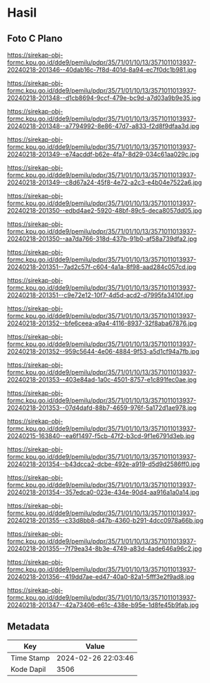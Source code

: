 # Hasil

## Foto C Plano

https://sirekap-obj-formc.kpu.go.id/dde9/pemilu/pdpr/35/71/01/10/13/3571011013937-20240218-201346--40dab16c-7f8d-401d-8a94-ec7f0dc1b981.jpg

https://sirekap-obj-formc.kpu.go.id/dde9/pemilu/pdpr/35/71/01/10/13/3571011013937-20240218-201348--d1cb8694-9ccf-479e-bc9d-a7d03a9b9e35.jpg

https://sirekap-obj-formc.kpu.go.id/dde9/pemilu/pdpr/35/71/01/10/13/3571011013937-20240218-201348--a7794992-8e86-47d7-a833-f2d8f9dfaa3d.jpg

https://sirekap-obj-formc.kpu.go.id/dde9/pemilu/pdpr/35/71/01/10/13/3571011013937-20240218-201349--e74acddf-b62e-4fa7-8d29-034c61aa029c.jpg

https://sirekap-obj-formc.kpu.go.id/dde9/pemilu/pdpr/35/71/01/10/13/3571011013937-20240218-201349--c8d67a24-45f8-4e72-a2c3-e4b04e7522a6.jpg

https://sirekap-obj-formc.kpu.go.id/dde9/pemilu/pdpr/35/71/01/10/13/3571011013937-20240218-201350--edbd4ae2-5920-48bf-89c5-deca8057dd05.jpg

https://sirekap-obj-formc.kpu.go.id/dde9/pemilu/pdpr/35/71/01/10/13/3571011013937-20240218-201350--aa7da766-318d-437b-91b0-af58a739dfa2.jpg

https://sirekap-obj-formc.kpu.go.id/dde9/pemilu/pdpr/35/71/01/10/13/3571011013937-20240218-201351--7ad2c57f-c604-4a1a-8f98-aad284c057cd.jpg

https://sirekap-obj-formc.kpu.go.id/dde9/pemilu/pdpr/35/71/01/10/13/3571011013937-20240218-201351--c9e72e12-10f7-4d5d-acd2-d7995fa3410f.jpg

https://sirekap-obj-formc.kpu.go.id/dde9/pemilu/pdpr/35/71/01/10/13/3571011013937-20240218-201352--bfe6ceea-a9a4-4116-8937-32f8aba67876.jpg

https://sirekap-obj-formc.kpu.go.id/dde9/pemilu/pdpr/35/71/01/10/13/3571011013937-20240218-201352--959c5644-4e06-4884-9f53-a5d1cf94a7fb.jpg

https://sirekap-obj-formc.kpu.go.id/dde9/pemilu/pdpr/35/71/01/10/13/3571011013937-20240218-201353--403e84ad-1a0c-4501-8757-e1c891fec0ae.jpg

https://sirekap-obj-formc.kpu.go.id/dde9/pemilu/pdpr/35/71/01/10/13/3571011013937-20240218-201353--07d4dafd-88b7-4659-976f-5a172d1ae978.jpg

https://sirekap-obj-formc.kpu.go.id/dde9/pemilu/pdpr/35/71/01/10/13/3571011013937-20240215-163840--ea6f1497-f5cb-47f2-b3cd-9f1e6791d3eb.jpg

https://sirekap-obj-formc.kpu.go.id/dde9/pemilu/pdpr/35/71/01/10/13/3571011013937-20240218-201354--b43dcca2-dcbe-492e-a919-d5d9d2586ff0.jpg

https://sirekap-obj-formc.kpu.go.id/dde9/pemilu/pdpr/35/71/01/10/13/3571011013937-20240218-201354--357edca0-023e-434e-90d4-aa916a1a0a14.jpg

https://sirekap-obj-formc.kpu.go.id/dde9/pemilu/pdpr/35/71/01/10/13/3571011013937-20240218-201355--c33d8bb8-d47b-4360-b291-4dcc0978a66b.jpg

https://sirekap-obj-formc.kpu.go.id/dde9/pemilu/pdpr/35/71/01/10/13/3571011013937-20240218-201355--7f79ea34-8b3e-4749-a83d-4ade646a96c2.jpg

https://sirekap-obj-formc.kpu.go.id/dde9/pemilu/pdpr/35/71/01/10/13/3571011013937-20240218-201356--419dd7ae-ed47-40a0-82a1-5fff3e2f9ad8.jpg

https://sirekap-obj-formc.kpu.go.id/dde9/pemilu/pdpr/35/71/01/10/13/3571011013937-20240218-201347--42a73406-e61c-438e-b95e-1d8fe45b9fab.jpg


## Metadata

| Key        | Value               |
| ---------- | ------------------- |
| Time Stamp | 2024-02-26 22:03:46 |
| Kode Dapil | 3506                |



